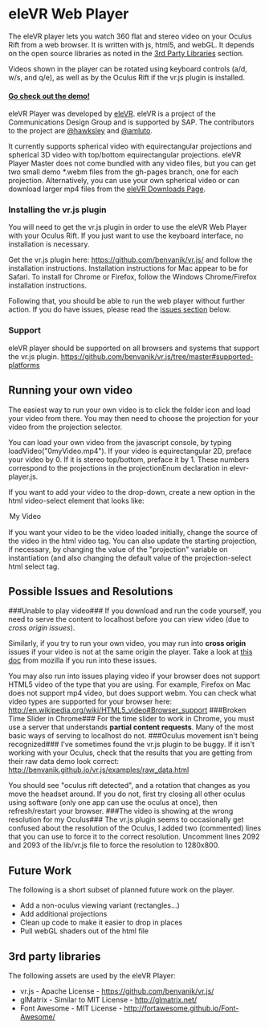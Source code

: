 eleVR Web Player
================

The eleVR player lets you watch 360 flat and stereo video on your Oculus Rift from a web browser. It is written with js, html5, and webGL. It depends on the open source libraries as noted in the [3rd Party Libraries](https://github.com/hawksley/eleVR-Web-Player/blob/master/README.md#3rd-party-libraries) section. 

Videos shown in the player can be rotated using keyboard controls  (a/d, w/s, and q/e), as well as by the Oculus Rift if the vr.js plugin is installed.

#### [Go check out the demo!](http://hawksley.github.io/eleVR-Web-Player/) ####

eleVR Player was developed by [eleVR](http://eleVR.com). eleVR is a project of the Communications Design Group and is supported by SAP. The contributors to the project are [@hawksley](https://github.com/hawksley) and [@amluto](https://github.com/amluto).

It currently supports spherical video with equirectangular projections and spherical 3D video with top/bottom equirectangular projections. eleVR Player Master does not come bundled with any video files, but you can get two small demo *.webm files from the gh-pages branch, one for each projection. Alternatively, you can use your own spherical video or can download larger mp4 files from the [eleVR Downloads Page](http://elevr.com/downloads/).

### Installing the vr.js plugin ###
You will need to get the vr.js plugin in order to use the eleVR Web Player with your Oculus Rift. If you just want to use the keyboard interface, no installation is necessary.

Get the vr.js plugin here: https://github.com/benvanik/vr.js/ and follow the installation instructions. Installation instructions for Mac appear to be for Safari. To install for Chrome or Firefox, follow the Windows Chrome/Firefox installation instructions.

Following that, you should be able to run the web player without further action. If you do have issues, please read the [issues section](https://github.com/hawksley/eleVR-Web-Player/blob/master/README.md#possible-issues-and-resolutions) below.

### Support ###
eleVR player should be supported on all browsers and systems that support the vr.js plugin.
https://github.com/benvanik/vr.js/tree/master#supported-platforms

## Running your own video ##
The easiest way to run your own video is to click the folder icon and load your video from there. You may then need to choose the projection for your video from the projection selector.

You can load your own video from the javascript console, by typing loadVideo("0myVideo.mp4"). If your video is equirectangular 2D, preface your video by 0. If it is stereo top/bottom, preface it by 1. These numbers correspond to the projections in the projectionEnum declaration in elevr-player.js.

If you want to add your video to the drop-down, create a new option in the html video-select element that looks like:
<option value="0myVideo.mp4">My Video</option>

If you want your video to be the video loaded initially, change the source of the video in the html video tag. You can also update the starting projection, if necessary, by changing the value of the "projection" variable on instantiation (and also changing the default value of the projection-select html select tag.

## Possible Issues and Resolutions ##
###Unable to play video###
If you download and run the code yourself, you need to serve the content to localhost before you can view video (due to _cross origin issues_). 

Similarly, if you try to run your own video, you may run into __cross origin__ issues if your video is not at the same origin the player. Take a look at [this doc](https://developer.mozilla.org/en-US/docs/Web/WebGL/Cross-Domain_Textures) from mozilla if you run into these issues.

You may also run into issues playing video if your browser does not support HTML5 video of the type that you are using. For example, Firefox on Mac does not support mp4 video, but does support webm. You can check what video types are supported for your browser here: http://en.wikipedia.org/wiki/HTML5_video#Browser_support
###Broken Time Slider in Chrome###
For the time slider to work in Chrome, you must use a server that understands __partial content requests__. Many of the most basic ways of serving to localhost do not.
###Oculus movement isn't being recognized###
I've sometimes found the vr.js plugin to be buggy. If it isn't working with your Oculus, check that the results that you are getting from their raw data demo look correct: http://benvanik.github.io/vr.js/examples/raw_data.html

You should see "oculus rift detected", and a rotation that changes as you move the headset around. If you do not, first try closing all other oculus using software (only one app can use the oculus at once), then refresh/restart your browser.
###The video is showing at the wrong resolution for my Oculus###
The vr.js plugin seems to occasionally get confused about the resolution of the Oculus, I added two (commented) lines that you can use to force it to the correct resolution. Uncomment lines 2092 and 2093 of the lib/vr.js file to force the resolution to 1280x800. 

## Future Work ##
The following is a short subset of planned future work on the player.
- Add a non-oculus viewing variant (rectangles...)
- Add additional projections
- Clean up code to make it easier to drop in places
- Pull webGL shaders out of the html file

## 3rd party libraries ##
The following assets are used by the eleVR Player:

- vr.js - Apache License - https://github.com/benvanik/vr.js/
- glMatrix - Similar to MIT License - http://glmatrix.net/
- Font Awesome - MIT License - http://fortawesome.github.io/Font-Awesome/

